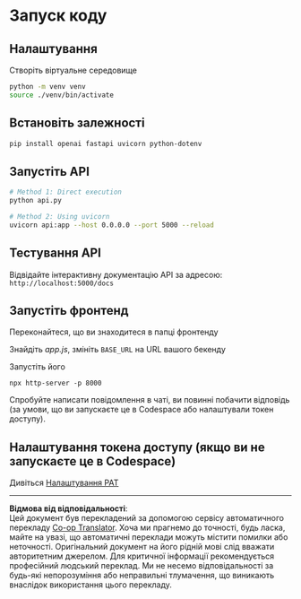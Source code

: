 <!--
CO_OP_TRANSLATOR_METADATA:
{
  "original_hash": "0aaa930f076f2d83cc872ad157f8ffd3",
  "translation_date": "2025-10-24T15:39:38+00:00",
  "source_file": "9-chat-project/solution/backend/python/README.md",
  "language_code": "uk"
}
-->
# Запуск коду

## Налаштування

Створіть віртуальне середовище

```sh
python -m venv venv
source ./venv/bin/activate
```

## Встановіть залежності

```sh
pip install openai fastapi uvicorn python-dotenv
```

## Запустіть API

```sh
# Method 1: Direct execution
python api.py

# Method 2: Using uvicorn
uvicorn api:app --host 0.0.0.0 --port 5000 --reload
```

## Тестування API

Відвідайте інтерактивну документацію API за адресою: `http://localhost:5000/docs`

## Запустіть фронтенд

Переконайтеся, що ви знаходитеся в папці фронтенду

Знайдіть *app.js*, змініть `BASE_URL` на URL вашого бекенду

Запустіть його

```
npx http-server -p 8000
```

Спробуйте написати повідомлення в чаті, ви повинні побачити відповідь (за умови, що ви запускаєте це в Codespace або налаштували токен доступу).

## Налаштування токена доступу (якщо ви не запускаєте це в Codespace)

Дивіться [Налаштування PAT](https://docs.github.com/en/authentication/keeping-your-account-and-data-secure/managing-your-personal-access-tokens)

---

**Відмова від відповідальності**:  
Цей документ був перекладений за допомогою сервісу автоматичного перекладу [Co-op Translator](https://github.com/Azure/co-op-translator). Хоча ми прагнемо до точності, будь ласка, майте на увазі, що автоматичні переклади можуть містити помилки або неточності. Оригінальний документ на його рідній мові слід вважати авторитетним джерелом. Для критичної інформації рекомендується професійний людський переклад. Ми не несемо відповідальності за будь-які непорозуміння або неправильні тлумачення, що виникають внаслідок використання цього перекладу.